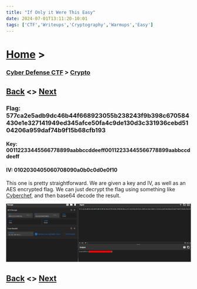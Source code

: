 ```yaml
---
title: "If Only it Were This Easy"
date: 2024-07-01T13:11:20-10:01
tags: ['CTF','Writeups','Cryptography','Warmups','Easy']
---
```



# [Home](https://jjolley91.github.io/blog/) >

###  [Cyber Defense CTF](https://jjolley91.github.io/blog/level_effect_cyber_defense_ctf_2024/) >  [Crypto](https://jjolley91.github.io/blog/level_effect_cyber_defense_ctf_2024/crypto/)

## [Back](https://jjolley91.github.io/blog/level_effect_cyber_defense_ctf_2024/crypto/)  <> [Next](https://jjolley91.github.io/blog/level_effect_cyber_defense_ctf_2024/crypto/base_level)

### Flag: 577ca2e5adb9dc46b44f668923055b238243f9b398c670584430e1e327141949ed345afce50fa4c9de130d3c331936cebd5104206a959daf74b9f15b68cfb193

#### Key: 00112233445566778899aabbccddeeff00112233445566778899aabbccddeeff

#### IV: 0102030405060708090a0b0c0d0e0f10


This one is pretty straightforward. We are given a key and IV, as well as an AES encrypted flag. We can just decrypt the flag using something like [Cyberchef](https://cyberchef.org/#recipe=AES_Decrypt(%7B'option':'Hex','string':''%7D,%7B'option':'Hex','string':''%7D,'CBC','Hex','Raw',%7B'option':'Hex','string':''%7D,%7B'option':'Hex','string':''%7D)), and then base64 decode the result.

![if_only](https://github.com/jjolley91/blog/blob/main/static/le_ctf_24/if_only.png?raw=true)


## [Back](https://jjolley91.github.io/blog/level_effect_cyber_defense_ctf_2024/crypto/)  <> [Next](https://jjolley91.github.io/blog/level_effect_cyber_defense_ctf_2024/crypto/base_level)